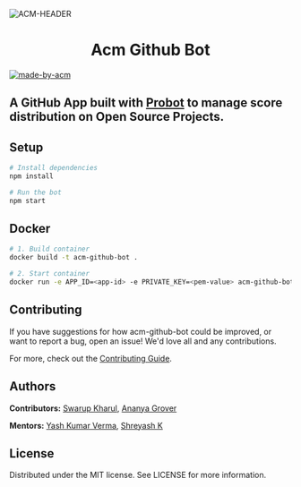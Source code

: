![ACM-HEADER](https://user-images.githubusercontent.com/14032427/92643737-e6252e00-f2ff-11ea-8a51-1f1b69caba9f.png)

<center><h1><b>Acm Github Bot</b></h1></center>
<p>
  <a href="https://acmvit.in/" target="_blank">
    <img alt="made-by-acm" src="https://img.shields.io/badge/MADE%20BY-ACM%20VIT-blue?style=for-the-badge" />
  </a>
</p>

## A GitHub App built with [Probot](https://github.com/probot/probot) to manage score distribution on Open Source Projects.


## Setup

```sh
# Install dependencies
npm install

# Run the bot
npm start
```

## Docker

```sh
# 1. Build container
docker build -t acm-github-bot .

# 2. Start container
docker run -e APP_ID=<app-id> -e PRIVATE_KEY=<pem-value> acm-github-bot
```

## Contributing

If you have suggestions for how acm-github-bot could be improved, or want to report a bug, open an issue! We'd love all and any contributions.

For more, check out the [Contributing Guide](CONTRIBUTING.md).


## Authors

**Contributors:** [Swarup Kharul](https://github.com/SwarupKharul), [Ananya Grover](https://github.com/ananyagrover14) 


**Mentors:** [Yash Kumar Verma](https://github.com/YashKumarVerma), [Shreyash K](https://github.com/HelixW)

## License
Distributed under the MIT license. See LICENSE for more information.
